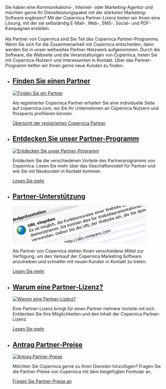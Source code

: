 Sie haben eine Kommunikations-, Internet- oder Marketing-Agentur und
möchten gerne Ihr Dienstleistungspaket mit der stärksten
Marketing-Software ergänzen? Mit der Copernica Partner-Lizenz bieten wir
Ihnen eine Lösung, mit der sie selbständig E-Mail-, Web-, SMS-, Social-
und PDF-Kampagnen erstellen. \
\
 Als Partner von Copernica sind Sie Teil des Copernica
Partner-Programms. Wenn Sie sich für die Zusammenarbeit mit Copernica
entscheiden, dann werden Sie in unser weltweites Partner-Netzwerk
aufgenommen. Durch die Software, die Webseite und die Veranstaltungen
von Copernica, treten Sie mit Copernica-Nutzern und Interessenten in
Kontakt. Über das Partner-Programm helfen wir Ihnen gerne neue Kunden zu
finden.

-   [Finden Sie einen Partner](http://www.copernica.com/de/support/finden-sie-einen-partner "Finden Sie ein Partner")
    -----------------------------------------------------------------------------------------------------------------

    [![Finden Sie ein
    Partner](../images/en-support-find-a-partner.png "Finden Sie ein Partner")](http://www.copernica.com/de/support/finden-sie-einen-partner)

    Als registrierter Copernica Partner erhalten Sie eine individuelle
    Seite auf copernica.com, wo Sie Ihr Unternehmen an Copernica Nutzern
    und Prospects profilieren können.

    [Übersicht der registrierten Copernica
    Partner](http://www.copernica.com/de/support/finden-sie-einen-partner "Finden Sie ein Partner")

-   [Entdecken Sie unser Partner-Programm](./register-as-copernica-partner.md "Entdecken Sie unser Partner-Programm")
    --------------------------------------------------------------------------------------------------------------------------------------------------------

    [![Entdecken Sie unser
    Partner-Programm](../images/en-support-find-a-partner.png "Entdecken Sie unser Partner-Programm")](./register-as-copernica-partner.md)

    Entdecken Sie die verschiedenen Vorteile des Partnerprogramms von
    Copernica. Lesen Sie mehr über das Geschäftsmodell für Partner und
    wie Sie mit Neukunden in Kontakt kommen.

    [Lesen Sie mehr](./register-as-copernica-partner.md "Entdecken Sie unser Partner-Programm")

-   [Partner-Unterstützung](http://www.copernica.com/de/partners/partner-unterstutzung "Partner-Unterstützung")
    -----------------------------------------------------------------------------------------------------------

    [![Partner-Unterstützung](../images/de-partners-partner-support.png "Partner-Unterstützung")](http://www.copernica.com/de/partners/partner-unterstutzung)

    Als Partner von Copernica stehen Ihnen verschiedene Mittel zur
    Verfügung, um den Verkauf der Copernica Marketing Software
    anzutreiben und schneller mit neuen Kunden in Kontakt zu treten.

    [Lesen Sie
    mehr](http://www.copernica.com/de/partners/partner-unterstutzung "Partner-Unterstützung")

-   [Warum eine Partner-Lizenz?](http://www.copernica.com/de/partner/5-wege-zur-umsatzsteigerung "Warum eine Partner-Lizenz?")
    --------------------------------------------------------------------------------------------------------------------------

    [![Warum eine
    Partner-Lizenz?](../images/nl-partners-partner-license.png "Warum eine Partner-Lizenz?")](http://www.copernica.com/de/partner/5-wege-zur-umsatzsteigerung)

    Eine Partner-Lizenz bringt für einen Partner mehrere Vorteile mit
    sich. Entdecken Sie Ihre Möglichkeiten und den Inhalt der Copernica
    Partner-Lizenz.

    [Lesen Sie
    mehr](http://www.copernica.com/de/partner/5-wege-zur-umsatzsteigerung "Warum eine Partner-Lizenz?")

-   [Antrag Partner-Preise](http://www.copernica.com/de/partners/anfragen-partner-preise "Antrag Partner-Preise")
    -------------------------------------------------------------------------------------------------------------

    [![Antrag
    Partner-Preise](../images/de-partners-partner-pricing.png "Antrag Partner-Preise")](http://www.copernica.com/de/partners/anfragen-partner-preise)

    Möchten Sie Copernica gerne zu Ihren Diensten hinzufügen? Fragen Sie
    die Partner-Preise von Copernica mit dem beigefügten Formular an.

    [Fragen Sie Partner-Preise
    an](http://www.copernica.com/de/partners/anfragen-partner-preise "Antrag Partner-Preise")


